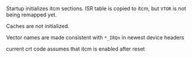 Startup initializes itcm sections. 
ISR table is copied to itcm, but `VTOR` is not being remapped yet.

Caches are not initialized.

Vector names are made consistent with `*_IRQn` in newest device headers


current crt code assumes that itcm is enabled after reset